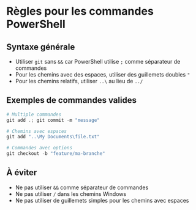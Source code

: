 # Règles pour les commandes PowerShell

## Syntaxe générale
- Utiliser `git` sans `&&` car PowerShell utilise `;` comme séparateur de commandes
- Pour les chemins avec des espaces, utiliser des guillemets doubles `"`
- Pour les chemins relatifs, utiliser `..\` au lieu de `../`

## Exemples de commandes valides
```powershell
# Multiple commandes
git add .; git commit -m "message"

# Chemins avec espaces
git add "..\My Documents\file.txt"

# Commandes avec options
git checkout -b "feature/ma-branche"
```

## À éviter
- Ne pas utiliser `&&` comme séparateur de commandes
- Ne pas utiliser `/` dans les chemins Windows
- Ne pas utiliser de guillemets simples pour les chemins avec espaces 
